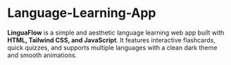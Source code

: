 # Language-Learning-App

**LinguaFlow** is a simple and aesthetic language learning web app built with **HTML, Tailwind CSS, and JavaScript**. It features interactive flashcards, quick quizzes, and supports multiple languages with a clean dark theme and smooth animations.  
